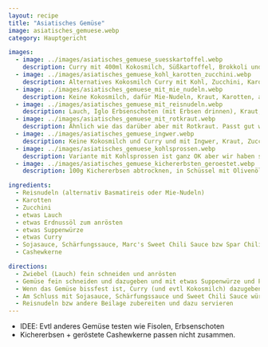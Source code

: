```yaml
---
layout: recipe
title: "Asiatisches Gemüse"
image: asiatisches_gemuese.webp
category: Hauptgericht

images:
  - image: ../images/asiatisches_gemuese_suesskartoffel.webp
    description: Curry mit 400ml Kokosmilch, Süßkartoffel, Brokkoli und Reis
  - image: ../images/asiatisches_gemuese_kohl_karotten_zucchini.webp
    description: Alternatives Kokosmilch Curry mit Kohl, Zucchini, Karotten, angerösteten Casheykernen
  - image: ../images/asiatisches_gemuese_mit_mie_nudeln.webp
    description: Keine Kokosmilch, dafür Mie-Nudeln, Kraut, Karotten, angerösteten Casheykernen
  - image: ../images/asiatisches_gemuese_mit_reisnudeln.webp
    description: Lauch, Iglo Erbsenschoten (mit Erbsen drinnen), Kraut, Karotten, angeröstete Casheykernen, Reisnudeln
  - image: ../images/asiatisches_gemuese_mit_rotkraut.webp
    description: Ähnlich wie das darüber aber mit Rotkraut. Passt gut wenn man nicht zuviel nimmt. Problem ist dass es auf alles abfärbt und alles nach Rotkraut schmeckt
  - image: ../images/asiatisches_gemuese_ingwer.webp
    description: Keine Kokosmilch und Curry und mit Ingwer, Kraut, Zucchini, Karotten, angerösteten Casheykernen
  - image: ../images/asiatisches_gemuese_kohlsprossen.webp
    description: Variante mit Kohlsprossen ist ganz OK aber wir haben sie zu weich gekocht (besser nur kurz kochen). Am nächsten Tag waren sie besser
  - image: ../images/asiatisches_gemuese_kichererbsten_geroestet.webp
    description: 100g Kichererbsen abtrocknen, in Schüssel mit Olivenöl vermischen und 30min bei 180°C Umluft ins Rohr geben (alle 10min schwenken). Dagmar mag es, ich eher nicht. Backrohr war danach voll mit "Hautfetzen" von den Kichererbsen. Eher nicht mehr machen

ingredients:
  - Reisnudeln (alternativ Basmatireis oder Mie-Nudeln)
  - Karotten
  - Zucchini
  - etwas Lauch
  - etwas Erdnussöl zum anrösten
  - etwas Suppenwürze
  - etwas Curry
  - Sojasauce, Schärfungssauce, Marc's Sweet Chili Sauce bzw Spar Chili-Salsa zum Würzen
  - Cashewkerne

directions:
  - Zwiebel (Lauch) fein schneiden und anrösten
  - Gemüse fein schneiden und dazugeben und mit etwas Suppenwürze und Pfeffer würzen
  - Wenn das Gemüse bissfest ist, Curry (und evtl Kokosmilch) dazugeben und nochmal kurz aufkochen lassen
  - Am Schluss mit Sojasauce, Schärfungssauce und Sweet Chili Sauce würzen und Cashewkerne anrösten und dazugeben
  - Reisnudeln bzw andere Beilage zubereiten und dazu servieren
---
```


* IDEE: Evtl anderes Gemüse testen wie Fisolen, Erbsenschoten
* Kichererbsen + geröstete Cashewkerne passen nicht zusammen.